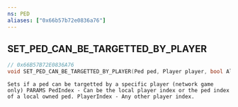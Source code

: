 ```yaml
---
ns: PED
aliases: ["0x66b57b72e0836a76"]
---
```

## SET_PED_CAN_BE_TARGETTED_BY_PLAYER

```c
// 0x66B57B72E0836A76
void SET_PED_CAN_BE_TARGETTED_BY_PLAYER(Ped ped, Player player, bool AllowTargetted);
```

```
Sets if a ped can be targetted by a specific player (network game only) PARAMS PedIndex - Can be the local player index or the ped index of a local owned ped. PlayerIndex - Any other player index.
```
